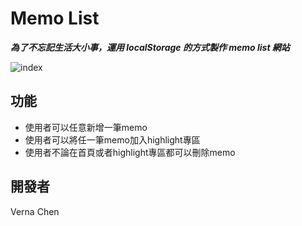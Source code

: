 Memo List
===
***為了不忘記生活大小事，運用 localStorage 的方式製作 memo list 網站***

![index](https://i.postimg.cc/J0y5cm6k/2023-08-03-11-35-01.png)


功能
---
- 使用者可以任意新增一筆memo
- 使用者可以將任一筆memo加入highlight專區
- 使用者不論在首頁或者highlight專區都可以刪除memo

開發者
---
Verna Chen
